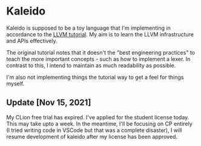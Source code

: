 # Kaleido 
Kaleido is supposed to be a toy language that I'm implementing in accordance to the [LLVM tutorial](https://llvm.org/docs/tutorial/MyFirstLanguageFrontend/LangImpl01.html).
My aim is to learn the LLVM infrastructure and APIs effectively.

The original tutorial notes that it doesn't the "best engineering practices" to teach the more important concepts - such as how to implement a lexer. In contrast to this, I intend to maintain as much readability as possible.

I'm also not implementing things the tutorial way to get a feel for things myself.
## Update [Nov 15, 2021]
My CLion free trial has expired. I've applied for the student license today. This may take upto a week. In the meantime, I'll be focusing on CP entirely (I tried writing code in VSCode but that was a complete disaster), I will resume development of kaleido after my license has been approved.
